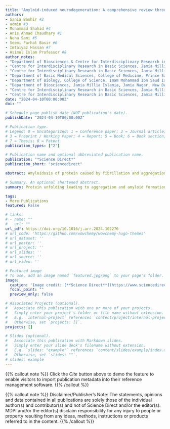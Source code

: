 ```yaml
---
title: "Amyloid-induced neurodegeneration: A comprehensive review through aggregomics perception of proteins in health and pathology"
authors:
- Sania Bashir #2
- admin #3
- Mohammad Shahid #4
- Anis Ahmad Chaudhary #1
- Neha Sami #5
- Seemi Farhat Basir #6
- Imtaiyaz Hassan #7
- Asimul Islam Professor #8
author_notes:
- "Department of Biosciences & Centre for Interdisciplinary Research in Basic Sciences, Jamia Millia Islamia, New Delhi 110025, India" #1
- "Centre for Interdisciplinary Research in Basic Sciences, Jamia Millia Islamia, New Delhi 110025, India" #2
- "Centre for Interdisciplinary Research in Basic Sciences, Jamia Millia Islamia, New Delhi 110025, India" #3
- "Department of Basic Medical Sciences, College of Medicine, Prince Sattam Bin Abdulaziz University, Al-Kharj 11942, Saudi Arabia" #4
- "Department of Biology, College of Science, Imam Mohammad Ibn Saud Islamic University, Riyadh, Saudi Arabia" #5
- "Department of Biosciences, Jamia Millia Islamia, Jamia Nagar, New Delhi 110025, India" #6
- "Centre for Interdisciplinary Research in Basic Sciences, Jamia Millia Islamia, New Delhi 110025, India" #7
- "Centre for Interdisciplinary Research in Basic Sciences, Jamia Millia Islamia, New Delhi 110025, India" #8
date: "2024-04-10T00:00:00Z"
doi: ""

# Schedule page publish date (NOT publication's date).
publishDate: "2024-04-10T00:00:00Z"

# Publication type.
# Legend: 0 = Uncategorized; 1 = Conference paper; 2 = Journal article;
# 3 = Preprint / Working Paper; 4 = Report; 5 = Book; 6 = Book section;
# 7 = Thesis; 8 = Patent
publication_types: ["2"]

# Publication name and optional abbreviated publication name.
publication: "*Science Direct*"
publication_short: "sciencedirect"

abstract: Amyloidosis of protein caused by fibrillation and aggregation are some of the most exciting new edges not only in protein sciences but also in molecular medicines. The present review discusses recent advancements in the field of neurodegenerative diseases and therapeutic applications with ongoing clinical trials, featuring new areas of protein misfolding resulting in aggregation. The endogenous accretion of protein fibrils having fibrillar morphology symbolizes the beginning of neuro-disorders. Prognostic amyloidosis is prominent in numerous degenerative infections such as Alzheimer's and Parkinson's disease, Amyotrophic lateral sclerosis (ALS), etc. However, the molecular basis determining the intracellular or extracellular evidence of aggregates, playing a significant role as a causative factor in neurodegeneration is still unclear. Structural conversions and protein self-assembly resulting in the formation of amyloid oligomers and fibrils are important events in the pathophysiology of the disease. This comprehensive review sheds light on the evolving landscape of potential treatment modalities, highlighting the ongoing clinical trials and the potential socio-economic impact of novel therapeutic interventions in the realm of neurodegenerative diseases. Furthermore, many drugs are undergoing different levels of clinical trials that would certainly help in treating these disorders and will surely improve the socio-impact of human life.

# Summary. An optional shortened abstract.
summary: Protein unfolding leading to aggregation and amyloid formation has been explained. Protein aggregation and misfolding leading to the neuro-degeneration is described. Prominent neurodegenerative diseases with their features, diagnosis, and treatment are briefly described. Clinical trials and drugs for the treatment of neurodegenerative diseases are defined.

tags:
- More Publications
featured: False

# links:
# - name: ""
#   url: ""
url_pdf: https://doi.org/10.1016/j.arr.2024.102276
# url_code: 'https://github.com/wowchemy/wowchemy-hugo-themes'
# url_dataset: ''
# url_poster: ''
# url_project: ''
# url_slides: ''
# url_source: ''
# url_video: ''

# Featured image
# To use, add an image named `featured.jpg/png` to your page's folder. 
image:
  caption: 'Image credit: [**Science Direct**](https://www.sciencedirect.com/science/article/pii/S1568163724000941?via%3Dihub#ab0015)'
  focal_point: ""
  preview_only: false

# Associated Projects (optional).
#   Associate this publication with one or more of your projects.
#   Simply enter your project's folder or file name without extension.
#   E.g. `internal-project` references `content/project/internal-project/index.md`.
#   Otherwise, set `projects: []`.
projects: []

# Slides (optional).
#   Associate this publication with Markdown slides.
#   Simply enter your slide deck's filename without extension.
#   E.g. `slides: "example"` references `content/slides/example/index.md`.
#   Otherwise, set `slides: ""`.
# slides: example
---
```


{{% callout note %}}
Click the *Cite* button above to demo the feature to enable visitors to import publication metadata into their reference management software.
{{% /callout %}}

{{% callout note %}}
Disclaimer/Publisher’s Note: The statements, opinions and data contained in all publications are solely those of the individual author(s) and contributor(s) and not of Science Direct and/or the editor(s). MDPI and/or the editor(s) disclaim responsibility for any injury to people or property resulting from any ideas, methods, instructions or products referred to in the content.
{{% /callout %}}

